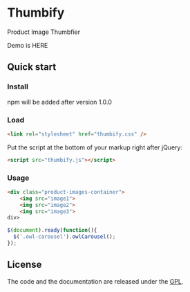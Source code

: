 # Thumbify

Product Image Thumbfier

Demo is HERE


## Quick start

### Install

npm will be added after version 1.0.0

### Load

```html
<link rel="stylesheet" href="thumbify.css" />
```

Put the script at the bottom of your markup right after jQuery:

```html
<script src="thumbify.js"></script>
```

### Usage

```html
<div class="product-images-container">
    <img src="image1">
    <img src="image2">
    <img src="image3">
div>
```

```js
$(document).ready(function(){
  $('.owl-carousel').owlCarousel();
});
```

## License

The code and the documentation are released under the [GPL](LICENSE).